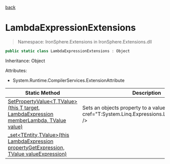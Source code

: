 ﻿[back](/IronSphere.Extensions/types)

# LambdaExpressionExtensions

> Namespace: IronSphere.Extensions in  IronSphere.Extensions.dll



```csharp
public static class LambdaExpressionExtensions : Object
```
Inheritance: Object



Attributes:
        
* System.Runtime.CompilerServices.ExtensionAttribute




| Static Method | Description |
| --- | --- |
| [SetPropertyValue&lt;T,TValue&gt;(this T target, LambdaExpression memberLambda, TValue value)](LambdaExpressionExtensions_SetPropertyValue-T,TValue-(T,LambdaExpression,TValue)) | Sets an objects property to a value by using &lt;see cref=&quot;T:System.Linq.Expressions.LambdaExpression&quot; /&gt; |
| [_set&lt;TEntity,TValue&gt;(this LambdaExpression propertyGetExpression, TValue valueExpression)](LambdaExpressionExtensions__set-TEntity,TValue-(LambdaExpression,TValue)) |  |

